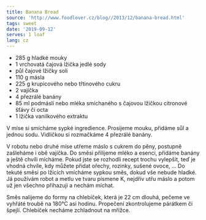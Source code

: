 ```yaml
---
title: Banana Bread
source: 'http://www.foodlover.cz/blog//2013/12/banana-bread.html'
tags: sweet
date: '2019-09-12'
serves: 1 loaf
lang: cz
---
```


- 285 g hladké mouky
- 1 vrchovatá čajová lžička jedlé sody
- půl čajové lžičky soli
- 110 g másla
- 225 g krupicového nebo třtinového cukru
- 2 vajíčka
- 4 přezrálé banány
- 85 ml podmáslí nebo mléka smíchaného s čajovou lžičkou citronové šťávy či octa
- 1 lžička vanilkového extraktu

V míse si smícháme sypké ingredience. Prosijeme mouku, přidáme sůl a jednou sodu. Vidličkou si rozmačkáme 4 přezrálé banány.

V robotu nebo druhé míse utřeme máslo s cukrem do pěny, postupně zašleháme i obě vajíčka. Do směsi přilijeme mléko a esenci, přidáme banány a ještě chvíli mícháme. Pokud jste se rozhodli recept trochu vylepšit, teď je vhodná chvíle, kdy můžete přidat ořechy, rozinky, sušené ovoce, ... Do tekuté směsi po lžících vmícháme sypkou směs, dokud vše nebude hladké. Já používám robot a metlu ve tvaru písmene K, nejdřív utřu máslo a potom už jen všechno přihazuji a nechám míchat.

Směs nalijeme do formy na chlebíček, která je 22 cm dlouhá, pečeme ve vyhřáté troubě na 180°C asi hodinu. Propečení zkontrolujeme párátkem či špejlí. Chlebíček necháme zchladnout na mřížce.
